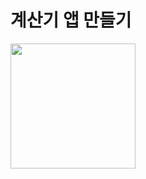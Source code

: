 # 계산기 앱 만들기

<img src="https://github.com/user-attachments/assets/cead84bd-aca1-4889-9edd-185a5c26e3a8" width="200"/>
